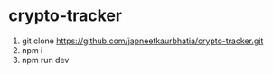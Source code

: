 # crypto-tracker

1. git clone https://github.com/japneetkaurbhatia/crypto-tracker.git
2. npm i
3. npm run dev
